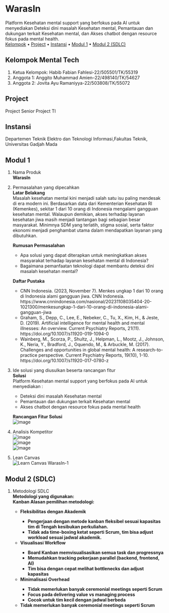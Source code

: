 # WarasIn
Platform Kesehatan mental support yang berfokus pada AI untuk menyediakan Deteksi dini masalah Kesehatan mental, Pemantauan dan dukungan terkait Kesehatan mental, dan Akses chatbot dengan resource fokus pada mental health.<br>
[Kelompok](#kelompok-mental-tech) • [Project](#project) • [Instansi](#instansi) • [Modul 1](#modul-1) • [Modul 2 (SDLC)](#modul-2-(sdlc))

## Kelompok Mental Tech
1. Ketua Kelompok: Habib Fabian Fahlesi-22/505501/TK/55319
2. Anggota 1: Anggito Muhammad Amien–22/498140/TK/54627
3. Anggota 2: Jovita Ayu Ramaniyya-22/503808/TK/55072

## Project
Project Senior Project TI

## Instansi 
Departemen Teknik Elektro dan Teknologi Informasi,Fakultas Teknik, Universitas Gadjah Mada

## Modul 1
1. Nama Produk
   <br/><b>WarasIn</b>
2. Permasalahan yang dipecahkan
   <br/><b>Latar Belakang</b>
   <br/>Masalah kesehatan mental kini menjadi salah satu isu paling mendesak di era modern ini. Berdasarkan data dari Kementerian Kesehatan RI (Kemenkes), sekitar 1 dari 10 orang di Indonesia mengalami gangguan kesehatan mental. Walaupun demikian, akses terhadap layanan kesehatan jiwa masih menjadi tantangan bagi sebagian besar masyarakat. Minimnya SDM yang terlatih, stigma sosial, serta faktor ekonomi menjadi penghambat utama dalam mendapatkan layanan yang dibutuhkan.</a>
   
   <b>Rumusan Permasalahan</b><br/>
      <ul>
      <li>Apa solusi yang dapat diterapkan untuk meningkatkan akses masyarakat terhadap layanan kesehatan mental di Indonesia?</li>
      <li>Bagaimana pemanfaatan teknologi dapat membantu deteksi dini masalah kesehatan mental?</li>
      </ul>
      
   <b>Daftar Pustaka</b>
   <br/>
   <ul>
      <li>CNN Indonesia. (2023, November 7). Menkes ungkap 1 dari 10 orang di Indonesia alami gangguan jiwa. CNN Indonesia. https://www.cnnindonesia.com/nasional/20231108035404-20-1021300/menkesungkap-1-dari-10-orang-di-indonesia-alami-gangguan-jiwa
      </li>
      <li>Graham, S., Depp, C., Lee, E., Nebeker, C., Tu, X., Kim, H., & Jeste, D. (2019). Artificial intelligence for mental health and mental illnesses: An overview. Current Psychiatry Reports, 21(11). https://doi.org/10.1007/s11920-019-1094-0 </li>
      <li>Wainberg, M., Scorza, P., Shultz, J., Helpman, L., Mootz, J., Johnson, K., Neria, Y., Bradford, J., Oquendo, M., & Arbuckle, M. (2017). Challenges and opportunities in global mental health: A research-to-practice perspective. Current Psychiatry Reports, 19(10), 1-10. https://doi.org/10.1007/s11920-017-0780-z </li></ul>
      
3. Ide solusi yang diusulkan beserta rancangan fitur
   <br/><b>Solusi</b>
   <br/>Platform Kesehatan mental support yang berfokus pada AI untuk menyediakan :
   <ul>
   <li>Deteksi dini masalah Kesehatan mental</li>
   <li>Pemantauan dan dukungan terkait Kesehatan mental</li>
   <li>Akses chatbot dengan resource fokus pada mental health</li>
   </ul>

   <b>Rancangan Fitur Solusi</b><br/>
   ![image](https://github.com/user-attachments/assets/4a3a6593-eb9d-4241-a86f-d5acf1e4207c)

4. Analisis Kompetitor
   <br/>![image](https://github.com/user-attachments/assets/1a4131e3-b3b9-4de4-adb1-478922fced8a)
   <br/>![image](https://github.com/user-attachments/assets/6e1211a5-c9af-4bd8-9686-fe7e432302ec)
   <br/>![image](https://github.com/user-attachments/assets/08fb0f47-fe19-43c0-babd-94d2d70dd4fe)
5. Lean Canvas
   <br/>![Learn Canvas WarasIn-1](https://github.com/user-attachments/assets/82875563-bb83-4469-b44c-2a709d74f17e)

## Modul 2 (SDLC)
1. Metodologi SDLC<br>
   <b>Metodologi yang digunakan:<b><br>
   Kanban 
   <b>Alasan pemilihan metodologi:<b><br>
   <ul>
   <li>Fleksibilitas dengan Akademik</li>
      <ul>
         <li>Pengerjaan dengan metode kanban fleksibel sesuai kapasitas tim di Tengah kesibukan perkuliahan.</li>
         <li>   Tidak ada time-boxing ketat seperti Scrum, tim bisa adjust workload sesuai jadwal akademik.</li>
      </ul>   
   <li>Visualisasi Workflow</li> 
      <ul>
         <li>Board Kanban memvisualisasikan semua task dan progressnya</li>
         <li>Memudahkan tracking pekerjaan parallel (backend, frontend, AI)</li>
         <li>Tim bisa dengan cepat melihat bottlenecks dan adjust kapasitas</li>
      </ul>  
   
   <li>Minimalisasi Overhead</li>
      <ul>
         <li>Tidak memerlukan banyak ceremonial meetings seperti Scrum </li>
         <li>Focus pada delivering value vs managing process</li>
         <li>Cocok untuk tim kecil dengan jadwal berbeda</li>
      </ul>
   <li>Tidak memerlukan banyak ceremonial meetings seperti Scrum</li>
   </ul>

